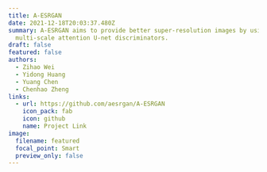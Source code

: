 ```yaml
---
title: A-ESRGAN
date: 2021-12-18T20:03:37.480Z
summary: A-ESRGAN aims to provide better super-resolution images by using
  multi-scale attention U-net discriminators.
draft: false
featured: false
authors:
  - Zihao Wei
  - Yidong Huang
  - Yuang Chen
  - Chenhao Zheng
links:
  - url: https://github.com/aesrgan/A-ESRGAN
    icon_pack: fab
    icon: github
    name: Project Link
image:
  filename: featured
  focal_point: Smart
  preview_only: false
---
```

